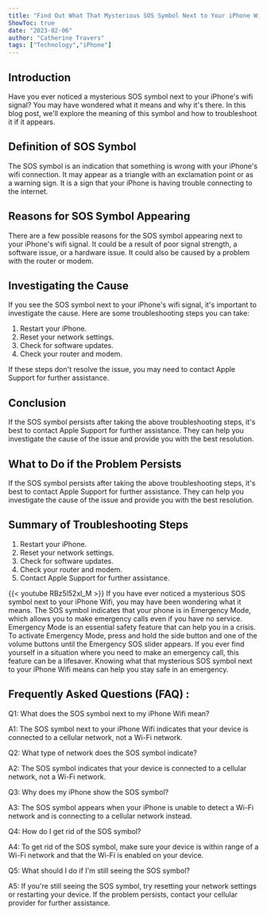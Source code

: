 ```yaml
---
title: "Find Out What That Mysterious SOS Symbol Next to Your iPhone Wifi Means!"
ShowToc: true 
date: "2023-02-06"
author: "Catherine Travers" 
tags: ["Technology","iPhone"]
---
```

## Introduction 

Have you ever noticed a mysterious SOS symbol next to your iPhone's wifi signal? You may have wondered what it means and why it's there. In this blog post, we'll explore the meaning of this symbol and how to troubleshoot it if it appears. 

## Definition of SOS Symbol

The SOS symbol is an indication that something is wrong with your iPhone's wifi connection. It may appear as a triangle with an exclamation point or as a warning sign. It is a sign that your iPhone is having trouble connecting to the internet.

## Reasons for SOS Symbol Appearing

There are a few possible reasons for the SOS symbol appearing next to your iPhone's wifi signal. It could be a result of poor signal strength, a software issue, or a hardware issue. It could also be caused by a problem with the router or modem. 

## Investigating the Cause

If you see the SOS symbol next to your iPhone's wifi signal, it's important to investigate the cause. Here are some troubleshooting steps you can take: 

1. Restart your iPhone. 
2. Reset your network settings. 
3. Check for software updates. 
4. Check your router and modem. 

If these steps don't resolve the issue, you may need to contact Apple Support for further assistance.

## Conclusion

If the SOS symbol persists after taking the above troubleshooting steps, it's best to contact Apple Support for further assistance. They can help you investigate the cause of the issue and provide you with the best resolution. 

## What to Do if the Problem Persists

If the SOS symbol persists after taking the above troubleshooting steps, it's best to contact Apple Support for further assistance. They can help you investigate the cause of the issue and provide you with the best resolution. 

## Summary of Troubleshooting Steps

1. Restart your iPhone. 
2. Reset your network settings. 
3. Check for software updates. 
4. Check your router and modem. 
5. Contact Apple Support for further assistance.

{{< youtube RBz5l52xl_M >}} 
If you have ever noticed a mysterious SOS symbol next to your iPhone Wifi, you may have been wondering what it means. The SOS symbol indicates that your phone is in Emergency Mode, which allows you to make emergency calls even if you have no service. Emergency Mode is an essential safety feature that can help you in a crisis. To activate Emergency Mode, press and hold the side button and one of the volume buttons until the Emergency SOS slider appears. If you ever find yourself in a situation where you need to make an emergency call, this feature can be a lifesaver. Knowing what that mysterious SOS symbol next to your iPhone Wifi means can help you stay safe in an emergency.

## Frequently Asked Questions (FAQ) :
Q1: What does the SOS symbol next to my iPhone Wifi mean?

A1: The SOS symbol next to your iPhone Wifi indicates that your device is connected to a cellular network, not a Wi-Fi network.

Q2: What type of network does the SOS symbol indicate?

A2: The SOS symbol indicates that your device is connected to a cellular network, not a Wi-Fi network.

Q3: Why does my iPhone show the SOS symbol?

A3: The SOS symbol appears when your iPhone is unable to detect a Wi-Fi network and is connecting to a cellular network instead.

Q4: How do I get rid of the SOS symbol?

A4: To get rid of the SOS symbol, make sure your device is within range of a Wi-Fi network and that the Wi-Fi is enabled on your device.

Q5: What should I do if I'm still seeing the SOS symbol?

A5: If you're still seeing the SOS symbol, try resetting your network settings or restarting your device. If the problem persists, contact your cellular provider for further assistance.


